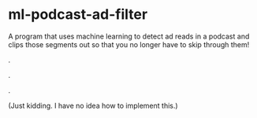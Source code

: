 # ml-podcast-ad-filter
A program that uses machine learning to detect ad reads in a podcast and clips those segments out so that you no longer have to skip through them!

.

.

.

(Just kidding. I have no idea how to implement this.)
